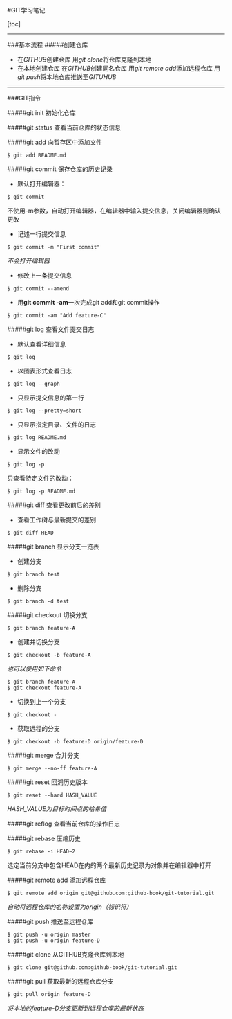 #GIT学习笔记

[toc]


---

###基本流程
#####创建仓库
- 在*GITHUB*创建仓库
用*git clone*将仓库克隆到本地
- 在本地创建仓库
在*GITHUB*创建同名仓库
用*git remote add*添加远程仓库
用*git push*将本地仓库推送至*GITUHUB*

---

###GIT指令

#####git init
初始化仓库

#####git status
查看当前仓库的状态信息

#####git add
向暂存区中添加文件
```
$ git add README.md
```

#####git commit
保存仓库的历史记录
- 默认打开编辑器：
```
$ git commit
```
不使用-m参数，自动打开编辑器，在编辑器中输入提交信息，关闭编辑器则确认更改
- 记述一行提交信息
```
$ git commit -m "First commit"
```
*不会打开编辑器*
- 修改上一条提交信息
```
$ git commit --amend
```
- 用**git commit -am**一次完成git add和git commit操作
```
$ git commit -am "Add feature-C"
```

#####git log
查看文件提交日志
- 默认查看详细信息
```
$ git log
```
- 以图表形式查看日志
```
$ git log --graph
```
- 只显示提交信息的第一行
```
$ git log --pretty=short
```
- 只显示指定目录、文件的日志
```
$ git log README.md
```
- 显示文件的改动
```
$ git log -p
```
只查看特定文件的改动：
```
$ git log -p README.md
```

#####git diff
查看更改前后的差别
- 查看工作树与最新提交的差别
```
$ git diff HEAD
```

#####git branch
显示分支一览表
- 创建分支
```
$ git branch test
```
- 删除分支
```
$ git branch -d test
```

#####git checkout
切换分支
```
$ git branch feature-A
```
- 创建并切换分支
```
$ git checkout -b feature-A
```
*也可以使用如下命令*
```
$ git branch feature-A
$ git checkout feature-A
```
- 切换到上一个分支
```
$ git checkout -
```
- 获取远程的分支
```
$ git checkout -b feature-D origin/feature-D
```

#####git merge
合并分支
```
$ git merge --no-ff feature-A
```

#####git reset
回溯历史版本
```
$ git reset --hard HASH_VALUE
```
*HASH_VALUE为目标时间点的哈希值*

#####git reflog
查看当前仓库的操作日志

#####git rebase
压缩历史
```
$ git rebase -i HEAD~2
```
选定当前分支中包含HEAD在内的两个最新历史记录为对象并在编辑器中打开

#####git remote add
添加远程仓库
```
$ git remote add origin git@github.com:github-book/git-tutorial.git
```
*自动将远程仓库的名称设置为origin（标识符）*

#####git push
推送至远程仓库
```
$ git push -u origin master
$ git push -u origin feature-D
```

#####git clone
从GITHUB克隆仓库到本地
```
$ git clone git@github.com:github-book/git-tutorial.git
```

#####git pull
获取最新的远程仓库分支
```
$ git pull origin feature-D
```
*将本地的feature-D分支更新到远程仓库的最新状态*

